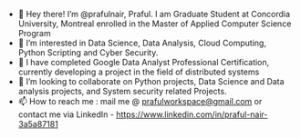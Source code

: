 - 👋 Hey there! I’m @prafulnair, Praful. I am Graduate Student at Concordia University, Montreal enrolled in the Master of Applied Computer Science Program
- 👀 I’m interested in Data Science, Data Analysis, Cloud Computing, Python Scripting and Cyber Security.
- 🌱 I have completed Google Data Analyst Professional Certification, currently developing a project in the field of distributed systems
- 💞️ I’m looking to collaborate on Python projects, Data Science and Data analysis projects, and System security related Projects.
- 📫 How to reach me : mail me @ prafulworkspace@gmail.com or contact me via LinkedIn - https://www.linkedin.com/in/praful-nair-3a5a87181

<!---
prafulnair/prafulnair is a ✨ special ✨ repository because its `README.md` (this file) appears on your GitHub profile.
You can click the Preview link to take a look at your changes.
--->
